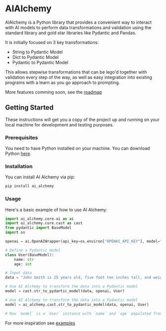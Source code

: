 # AIAlchemy

AIAlchemy is a Python library that provides a convenient way to interact with AI models to perform data transformations and validation using the standard library and gold star libraries like Pydantic and Pandas.

It is initially focused on 3 key transformations:
- String to Pydantic Model
- Dict to Pydantic Model
- Pydantic to Pydantic Model

This allows stepwise transformations that can be lego'd together with validation every step of the way, as well as easy integration into existing programs with a learn as you go approach to prompting.



More features comming soon, see the [roadmap](roadmap.md)

## Getting Started

These instructions will get you a copy of the project up and running on your local machine for development and testing purposes.

### Prerequisites

You need to have Python installed on your machine. You can download Python [here](https://www.python.org/downloads/).

### Installation

You can install AI Alchemy via pip:

```bash
pip install ai_alchemy
```

### Usage
Here's a basic example of how to use AI Alchemy:

```python
import ai_alchemy.core.ai as ai
import ai_alchemy.core.cast as cast
from pydantic import BaseModel
import os

openai = ai.OpenAIWrapper(api_key=os.environ["OPENAI_API_KEY"], model="gpt-3.5-turbo")

# Define a Pydantic model
class User(BaseModel):
    name: str
    age: int

# Input data
data = "John Smith is 25 years old, five foot ten inches tall, and weighs 150 pounds."

# Use AI Alchemy to transform the data into a Pydantic model
model = cast.str_to_pydantic_model(data, openai, User)

# Use AI Alchemy to transform the data into a Pydantic model
model = ai_alchemy.cast.str_to_pydantic_model(data, openai, User)

# Now `model` is a `User` instance with `name` and `age` populated from `data`
```

For more inspiration see [examples](https://github.com/Joshmogil/AiAlchemy/tree/main/examples)

